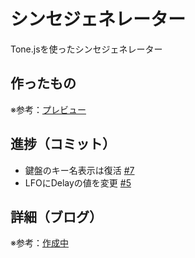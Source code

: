 # シンセジェネレーター

Tone.jsを使ったシンセジェネレーター

## 作ったもの

※参考：[プレビュー]()

## 進捗（コミット）

- 鍵盤のキー名表示は復活 [#7](https://github.com/ryo-i/synth-generator/issues/7)
- LFOにDelayの値を変更  [#5](https://github.com/ryo-i/synth-generator/issues/5)

## 詳細（ブログ）

※参考：[作成中]()